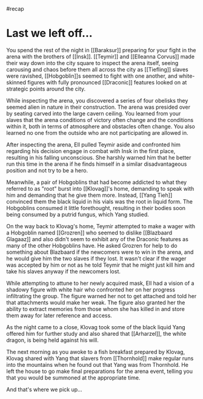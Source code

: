 #recap 
# Last we left off...

You spend the rest of the night in [[Baraksur]] preparing for your fight in the arena with the brothers of [[Insk]]. [[Teymir]] and [[Elleanna Corvus]] made their way down into the city square to inspect the arena itself, seeing carousing and chaos before them all across the city as [[Tiefling]] slaves were ravished, [[Hobgoblin]]s seemed to fight with one another, and white-skinned figures with fully pronounced [[Draconic]] features looked on at strategic points around the city.

While inspecting the arena, you discovered a series of four obelisks they seemed alien in nature in their construction. The arena was presided over by seating carved into the large cavern ceiling. You learned from your slaves that the arena conditions of victory often change and the conditions within it, both in terms of atmosphere and obstacles often change. You also learned no one from the outside who are not participating are allowed in.

After inspecting the arena, Ell pulled Teymir aside and confronted him regarding his decision engage in combat with Insk in the first place, resulting in his falling unconscious. She harshly warned him that he better run this time in the arena if he finds himself in a similar disadvantageous position and not try to be a hero.

Meanwhile, a pair of Hobgoblins that had become addicted to what they referred to as "root" burst into [[Klovag]]'s home, demanding to speak with him and demanding that he give them more. Instead, [[Yang Tieh]] convinced them the black liquid in his vials was the root in liquid form. The Hobgoblins consumed it little forethought, resulting in their bodies soon being consumed by a putrid fungus, which Yang studied.

On the way back to Klovag's home, Teymir attempted to make a wager with a Hobgoblin named [[Grozren]] who seemed to dislike [[Blazbaard Glagaaz]] and also didn't seem to exhibit any of the Draconic features as many of the other Hobgoblins have. He asked Grozren for help to do something about Blazbaard if the newcomers were to win in the arena, and he would give him the two slaves if they lost. It wasn't clear if the wager was accepted by him or not as he told Teymir that he might just kill him and take his slaves anyway if the newcomers lost.

While attempting to attune to her newly acquired mask, Ell had a vision of a shadowy figure with white hair who confronted her on her progress infiltrating the group. The figure warned her not to get attached and told her that attachments would make her weak. The figure also granted her the ability to extract memories from those whom she has killed in and store them away for later reference and access.

As the night came to a close, Klovag took some of the black liquid Yang offered him for further study and also shared that [[Arharzel]], the white dragon, is being held against his will.

The next morning as you awoke to a fish breakfast prepared by Klovag, Klovag shared with Yang that slavers from [[Thornhold]] make regular runs into the mountains when he found out that Yang was from Thornhold. He left the house to go make final preparations for the arena event, telling you that you would be summoned at the appropriate time.

And that's where we pick up…